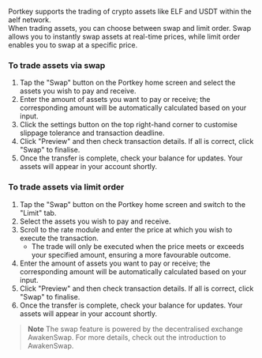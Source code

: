 Portkey supports the trading of crypto assets like ELF and USDT within the aelf network.    
When trading assets, you can choose between swap and limit order. Swap allows you to instantly swap assets at real-time prices, while limit order enables you to swap at a specific price.

### To trade assets via swap
1. Tap the "Swap" button on the Portkey home screen and select the assets you wish to pay and receive.
2. Enter the amount of assets you want to pay or receive; the corresponding amount will be automatically calculated based on your input.
3. Click the settings button on the top right-hand corner to customise slippage tolerance and transaction deadline.  
4. Click "Preview" and then check transaction details. If all is correct, click "Swap" to finalise.  
5. Once the transfer is complete, check your balance for updates. Your assets will appear in your account shortly.

### To trade assets via limit order
1. Tap the "Swap" button on the Portkey home screen and switch to the "Limit" tab.
2. Select the assets you wish to pay and receive.
3. Scroll to the rate module and enter the price at which you wish to execute the transaction.
    - The trade will only be executed when the price meets or exceeds your specified amount, ensuring a more favourable outcome.
4. Enter the amount of assets you want to pay or receive; the corresponding amount will be automatically calculated based on your input.
5. Click "Preview" and then check transaction details. If all is correct, click "Swap" to finalise.
6. Once the transfer is complete, check your balance for updates. Your assets will appear in your account shortly.

> **Note** The swap feature is powered by the decentralised exchange AwakenSwap. For more details, check out the introduction to AwakenSwap.
> 
